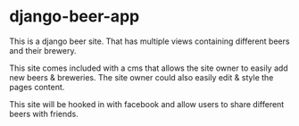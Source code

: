 django-beer-app
===============
This is a django beer site. That has multiple views containing different beers and their brewery. 

This site comes included with a cms that allows the site owner to easily add new beers & breweries. The site owner could 
also easily edit & style the pages content.

This site will be hooked in with facebook and allow users to share different beers with friends. 
